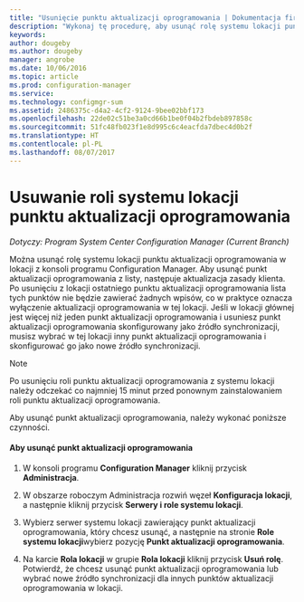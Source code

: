 ```yaml
---
title: "Usunięcie punktu aktualizacji oprogramowania | Dokumentacja firmy Microsoft"
description: "Wykonaj tę procedurę, aby usunąć rolę systemu lokacji punktu aktualizacji oprogramowania w lokacji z konsoli programu Configuration Manager."
keywords: 
author: dougeby
ms.author: dougeby
manager: angrobe
ms.date: 10/06/2016
ms.topic: article
ms.prod: configuration-manager
ms.service: 
ms.technology: configmgr-sum
ms.assetid: 2486375c-d4a2-4cf2-9124-9bee02bbf173
ms.openlocfilehash: 22de02c51be3a0cd66b1be0f04b2fbdeb897858c
ms.sourcegitcommit: 51fc48fb023f1e8d995c6c4eacfda7dbec4d0b2f
ms.translationtype: HT
ms.contentlocale: pl-PL
ms.lasthandoff: 08/07/2017
---
```

#  <a name="BKMK_RemoveSUP"></a> Usuwanie roli systemu lokacji punktu aktualizacji oprogramowania  

*Dotyczy: Program System Center Configuration Manager (Current Branch)*

Można usunąć rolę systemu lokacji punktu aktualizacji oprogramowania w lokacji z konsoli programu Configuration Manager. Aby usunąć punkt aktualizacji oprogramowania z listy, następuje aktualizacja zasady klienta. Po usunięciu z lokacji ostatniego punktu aktualizacji oprogramowania lista tych punktów nie będzie zawierać żadnych wpisów, co w praktyce oznacza wyłączenie aktualizacji oprogramowania w tej lokacji. Jeśli w lokacji głównej jest więcej niż jeden punkt aktualizacji oprogramowania i usuniesz punkt aktualizacji oprogramowania skonfigurowany jako źródło synchronizacji, musisz wybrać w tej lokacji inny punkt aktualizacji oprogramowania i skonfigurować go jako nowe źródło synchronizacji.  

> [!NOTE]  
>  Po usunięciu roli punktu aktualizacji oprogramowania z systemu lokacji należy odczekać co najmniej 15 minut przed ponownym zainstalowaniem roli punktu aktualizacji oprogramowania.  

 Aby usunąć punkt aktualizacji oprogramowania, należy wykonać poniższe czynności.  

#### <a name="to-remove-the-software-update-point"></a>Aby usunąć punkt aktualizacji oprogramowania  

1.  W konsoli programu **Configuration Manager** kliknij przycisk **Administracja**.  

2.  W obszarze roboczym Administracja rozwiń węzeł **Konfiguracja lokacji**, a następnie kliknij przycisk **Serwery i role systemu lokacji**.  

3.  Wybierz serwer systemu lokacji zawierający punkt aktualizacji oprogramowania, który chcesz usunąć, a następnie na stronie **Role systemu lokacji**wybierz pozycję **Punkt aktualizacji oprogramowania**.  

4.  Na karcie **Rola lokacji** w grupie **Rola lokacji** kliknij przycisk **Usuń rolę**. Potwierdź, że chcesz usunąć punkt aktualizacji oprogramowania lub wybrać nowe źródło synchronizacji dla innych punktów aktualizacji oprogramowania w lokacji.  
